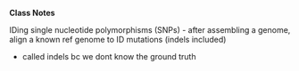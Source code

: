 **Class Notes**

IDing single nucleotide polymorphisms (SNPs)
    - after assembling a genome, align a known ref genome to ID mutations (indels included)

- called indels bc we dont know the ground truth